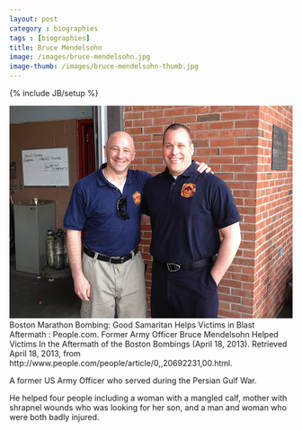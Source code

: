 ```yaml
---
layout: post
category : biographies
tags : [biographies]
title: Bruce Mendelsohn
image: /images/bruce-mendelsohn.jpg
image-thumb: /images/bruce-mendelsohn-thumb.jpg
---
```

{% include JB/setup %}

<img src="/images/bruce-mendelsohn.jpg" alt="Image of Bruce Mendelsohn">
<div class="citation">Boston Marathon Bombing: Good Samaritan Helps Victims in Blast Aftermath : People.com. Former Army Officer Bruce Mendelsohn Helped Victims In the Aftermath of the Boston Bombings (April 18, 2013). Retrieved April 18, 2013, from http://www.people.com/people/article/0,,20692231,00.html.</div>

A former US Army Officer who served during the Persian Gulf War.

He helped four people including a woman with a mangled calf, mother with shrapnel wounds who was looking for her son, and a man and woman who were both badly injured.
